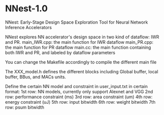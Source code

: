 # NNest-1.0

NNest: Early-Stage Design Space Exploration Tool for Neural Network Inference Accelerators

NNest explores NN accelerator's design space in two kind of dataflow: IWR and PR. 
main_IWR.cpp: the main function for IWR dataflow
main_PR.cpp: the main function for PR dataflow
main.cc: the main function containing both IWR and PR, and labeled by dataflow parameters

You can change the Makefile accordingly to compile the different main file

The XXX_model.h defines the different blocks including Global buffer, local buffer, BBus, and MACs units.

Define the certain NN model and constraint in user_input.txt in certain format:
1st row: NN models, currently only support Alexnet and VGG
2nd row: performance constraint (ms)
3rd row: area constraint (um)
4th row: energy constraint (uJ)
5th row: input bitwidth
6th row: weight bitwidth
7th row: psum bitwidth


